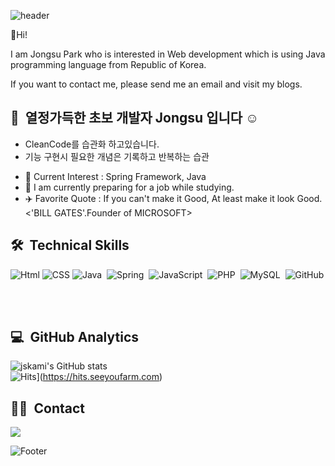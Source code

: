 ![header](https://capsule-render.vercel.app/api?type=Waving&color=timeGradient&height=250&section=header&text=Creative_Thinking🌠&animation=blink&fontSize=50&fontAlign=75&fontAlignY=40)
  

👋Hi!

I am Jongsu Park who is interested in Web development which is using Java programming language from Republic of Korea.

If you want to contact me, please send me an email and visit my blogs.

## 👋 &nbsp;열정가득한 초보 개발자 Jongsu 입니다 ☺️
- CleanCode를 습관화 하고있습니다.
- 기능 구현시 필요한 개념은 기록하고 반복하는 습관
<!-- - 2번의 삽질은 없다. 똑같은 문제로 헤매지 않도록 기록을 통해 경험 가득한 저만의 도서관을 만들고 있습니다. →  [![Tech Blog Badge](http://img.shields.io/badge/-Tech%20blog-black?style=flat-square&logo=github&link=https://sowon-dev.github.io/)](https://sowon-dev.github.io/) -->
- 🌱 Current Interest : Spring Framework, Java<br/>
- 🔭 I am currently preparing for a job while studying.<br/>
- ✈️ Favorite Quote : If you can't make it Good, At least make it look Good. <'BILL GATES'.Founder of MICROSOFT> <br/>


## 🛠 &nbsp;Technical Skills
![Html](https://img.shields.io/badge/html-E34F26?style=flat&logo=html5&logoColor=white)
![CSS](https://img.shields.io/badge/css-1572B6?style=flat&logo=css3&logoColor=white)
![Java](https://img.shields.io/badge/Java-007396?style=flat&logo=java&logoColor=white)&nbsp;
![Spring](https://img.shields.io/badge/Spring-6DB33F?style=flat&logo=Spring&logoColor=white)&nbsp;
![JavaScript](https://img.shields.io/badge/JavaScript-F7DF1E?style=flat&logo=JavaScript&logoColor=black)&nbsp;
![PHP](https://img.shields.io/badge/PHP-777BB4?style=flat&logo=PHP&logoColor=white)&nbsp;
![MySQL](https://img.shields.io/badge/MySQL-4479A1?style=flat&logo=MySQL&logoColor=white)&nbsp;
![GitHub](https://img.shields.io/badge/-GitHub-05122A?style=flat&logo=github)&nbsp;
<!-- ![React](https://img.shields.io/badge/React-34d2eb?style=flat&logo=react&logoColor=white)&nbsp; -->
<!-- ![MariaDB](https://img.shields.io/badge/MariaDB-003545?style=flat&logo=MariaDB&logoColor=white)&nbsp; -->
<!-- ![Git](https://img.shields.io/badge/Git-f05032?style=flat&logo=Git&logoColor=white)&nbsp; -->
<br/>


## 💻 &nbsp;GitHub Analytics
![jskami's GitHub stats](https://github-readme-stats.vercel.app/api?username=jskami&show_icons=true&theme=algolia)
<br/>
![Hits](https://hits.seeyoufarm.com/api/count/incr/badge.svg?url=https%3A%2F%2Fgithub.com%2Fjskami%2Fhit-counter&count_bg=%23EE8383&title_bg=%23555555&icon=&icon_color=%23E7E7E7&title=hits&edge_flat=false)](https://hits.seeyoufarm.com)


## 🤝🏻 &nbsp;Contact
<a href="mailto:jskami01@gmail.com"><img src="https://img.shields.io/badge/Gmail-D14836?style=flat&logo=Gmail&logoColor=white"/></a>
<!-- [![Tech Blog Badge](http://img.shields.io/badge/-Tech%20blog-black?style=flat-square&logo=github&link=https://sowon-dev.github.io/)](https://sowon-dev.github.io/) -->


<!--
[![Top Langs](https://github-readme-stats.vercel.app/api/top-langs/?username=sowon-dev&layout=compact&theme=algolia)](https://github.com/anuraghazra/github-readme-stats)
-->
![Footer](https://capsule-render.vercel.app/api?type=waving&color=auto&height=200&section=footer)